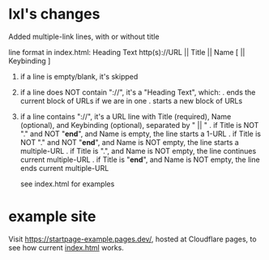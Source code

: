 # lxl's changes

Added multiple-link lines, with or without title

line format in index.html:
Heading Text
http(s)://URL || Title || Name [ || Keybinding ]

1. if a line is empty/blank, it's skipped
2. if a line does NOT contain "://", it's a "Heading Text", which:
   . ends the current block of URLs if we are in one
   . starts a new block of URLs
3. if a line contains "://", it's a URL line with Title (required), Name (optional),
   and Keybinding (optional), separated by " || "
   . if Title is NOT "." and NOT "__end__", and Name is empty, the line starts a 1-URL
   . if Title is NOT "." and NOT "__end__", and Name is NOT empty, the line starts a multiple-URL
   . if Title is ".", and Name is NOT empty, the line continues current multiple-URL
   . if Title is "__end__", and Name is NOT empty, the line ends current multiple-URL

   see index.html for examples

# example site

Visit https://startpage-example.pages.dev/, hosted at Cloudflare pages, to see how current [index.html](index.html) works.

